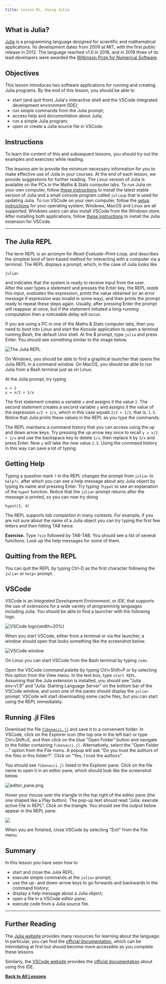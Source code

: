 ```yaml
---
title: Lesson 0\. Using Julia
---
```


## What is Julia?

[Julia](https://julialang.org/) is a programming language designed for 
scientific and mathematical applications.  Its development dates from 2009 
at MIT, with the first public release in 2012.  The language reached v1.0 
in 2018, and in 2019 three of its lead developers were awarded the 
[Wilkinson Prize for Numerical Software](https://news.mit.edu/2018/julia-language-co-creators-win-james-wilkinson-prize-numerical-software-1226).

## Objectives

This lesson introduces two software applications for running and creating 
Julia programs.  By the end of this lesson, you should be able to

* start (and quit from) Julia's interactive shell and the VSCode integrated 
development environment (IDE);
* run simple commands from the Julia prompt;
* access help and documentation about Julia;
* run a simple Julia program;
* open or create a Julia source file in VSCode.

## Instructions

To learn the content of this and subsequent lessons, you should try out the 
examples and exercises while reading.

The lessons aim to provide the minimum necessary information for you to make 
effective use of Julia in your courses.  At the end of each lesson, we 
provide suggestions for further reading. The Linux version of Julia is 
available on the PCs in the Maths & Stats computer labs.  To run Julia on your
own computer, follow [these instructions](https://julialang.org/install/) to
install the latest stable version of Julia and a small console program called 
`juliaup` that is used for updating Julia.  To run VSCode on your own computer,
follow the 
[setup instructions](https://code.visualstudio.com/docs/setup/setup-overview)
for your operating system; Windows, MacOS and Linux are all supported.
Windows users can also install VSCode from the Windows store.
After installing both applications, follow
[these instructions](https://code.visualstudio.com/docs/languages/julia) to
install the Julia extension for VSCode.

* * *

## The Julia REPL

The term *REPL* is an acronym for *Read-Evaluate-Print-Loop*, and describes 
the simplest kind of text-based method for interacting with a computer via 
a terminal.  The REPL displays a prompt, which, in the case of Julia looks 
like

```
julia>
```

and indicates that the system is ready to receive input from the user.  
After the user types a statement and presses the Enter key, the REPL *reads* 
this input, *evaluates* the expression, *prints* the value obtained (or an 
error message if expression was invalid in some way), and then prints the 
prompt ready to repeat these steps again.  Usually, after pressing Enter the 
prompt will reappear at once, but if the statement initiated a long-running 
computation then a noticeable delay will occur.

If you are using a PC in one of the Maths & Stats computer labs, then you 
need to boot into Linux and start the *Konsole* application to open a 
terminal running *Bash*, the default Unix shell.  At the $ prompt, type 
`julia` and press Enter.  You should see something similar to the image 
below.

![The Julia REPL](../resources/REPL.png)

On Windows, you should be able to find a graphical launcher that opens the 
Julia REPL in a command window.  On MacOS, you should be able to run Julia 
from a Bash terminal just as on Linux.

At the Julia prompt, try typing

```
x = 2
y = x/2 + 1/x
```

The first statement creates a variable `x` and assigns it the value `2`. The 
second statement creates a second variable `y` and assigns it the value of 
the expression `x/2 + 1/x`, which in this case equals `2/2 + 1/2`, that is, 
`1.5`.  Notice that Julia prints these values in the REPL as you type the 
commands. 

The REPL maintains a command history that you can access using the up and 
down arrow keys.  Try pressing the up arrow key once to recall
`y = x/2 + 1/x` and use the backspace key to delete `1/x`, then replace it 
by `3/x` and press Enter.  Now `y` will take the new value `2.5`.  Using the 
command history in this way can save a lot of typing.

## Getting Help

Typing a question mark `?` in the REPL changes the prompt from `julia>` to 
`help?>`, after which you can see a help message about any Julia object by 
typing its name and pressing Enter.  Try typing `?hypot` to see an 
explanation of the `hypot` function. Notice that the `julia>` prompt returns 
after the message is printed, so you can now try doing

```
hypot(3, 4)
```

The REPL supports *tab completion* in many contexts.  For example, if you 
are not sure about the name of a Julia object you can try typing the first 
few letters and then hitting TAB twice.

**Exercise.** Type `?sin` followed by TAB-TAB.  You should see a list of 
several functions.  Look up the help messages for some of them.

## Quitting from the REPL

You can quit the REPL by typing Ctrl-D as the first character following the
`julia>` or `help>` prompt.

## VSCode

VSCode is an *Integrated Development Environment*, or *IDE*, that supports 
the use of *extensions* for a wide variety of programming languages 
including Julia.  You should be able to find a launcher with the following 
logo.

![VSCode logo](../resources/vscode.png){width=20%}

When you start VSCode, either from a terminal or via the launcher, a window 
should open that looks something like the screenshot below.

![VSCode window](../resources/VSCode-welcome.png)

On Linux you can start VSCode from the Bash terminal by typing `code`.

Open the VSCode *command palette* by typing Ctrl+Shift+P or by selecting 
this option from the View menu.  In the text box, type `start REPL`.  
Assuming that the Jula extension is installed, you should see "Julia env:v1.9" 
and "Julia: Starting Language Server" on the bottom bar of the VSCode window,
and soon one of the panes should display the `julia>` prompt.  VSCode will 
start downloading some cache files, but you can start using the REPL 
immediately.

## Running .jl Files

Download the file [`fibonacci.jl`](../downloads/fibonacci.jl) and save it to a 
convenient folder.  In VSCode, click on the Explorer icon (the top one in 
the left bar) or type Ctrl+Shift+E, and then click on the blue "Open Folder" 
button and navigate to the folder containing `fibonacci.jl`.  Alternatively,
select the "Open Folder ..." option from the File menu. A popup will ask 
"Do you trust the authors of the files in this folder?".  Click on 
"Yes, I trust the authors".

You should see `fibonacci.jl` listed in the Explorer pane.  Click on the file 
name to open it in an editor pane, which should look like the screenshot 
below.

![editor_pane.png](../resources/editor_pane.png)

Hover your mouse over the triangle in the top right of the editor pane (the 
one shaped like a Play button).  The pop-up text should read 
"Julia: execute active File in REPL".  Click on the triangle.  You should 
see the output below appear in the REPL pane.

![](../resources/fibonacci_output.png)

When you are finished, close VSCode by selecting "Exit" from the File menu.

## Summary

In this lesson you have seen how to

* start and close the Julia REPL;
* execute simple commands at the `julia>` prompt;
* use the up- and down-arrow keys to go forwards and backwards in the 
command history;
* display a help message about a Julia object;
* open a file in a VSCode editor pane;
* execute code from a Julia source file.

* * *

## Further Reading

The [Julia website](https://julialang.org) provides many resources for
learning about the language.  In particular, you can find the
[official documentation](https://docs.julialang.org/en/v1/), which can be
intimidating at first but should become more accessible as you complete
these lessons.

Similarly, the [VSCode website](https://code.visualstudio.com/) provides the
[official documentation](https://code.visualstudio.com/docs) about using 
this IDE.  

[**Back to All Lessons**](../index.html)
